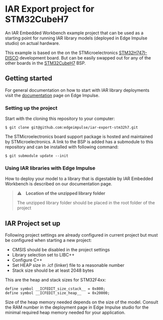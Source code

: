 # IAR Export project for STM32CubeH7

An IAR Embedded Workbench example project that can be used as a starting point for running IAR library models (deployed in Edge Impulse studio) on actual hardware.

This example is based on the on the STMicroelectronics [STM32H747I-DISCO](https://www.st.com/en/evaluation-tools/stm32h747i-disco.html) development board. But can be easily swapped out for any of the other boards in the [STM32CubeH7](https://github.com/STMicroelectronics/STM32CubeH7) BSP.

## Getting started

For general documentation on how to start with IAR library deployments visit the [documentation](https://docs.edgeimpulse.com/docs/run-inference/iar-library.md) page on Edge Impulse.

### Setting up the project

Start with the cloning this repository to your computer:
```
$ git clone git@github.com:edgeimpulse/iar-export-stm32h7.git
```
The STMicroelectronics board support package is hosted and maintained by STMicroelectronics. A link to the BSP is added has a submodule to this repository and can be installed with following command:
```
$ git submodule update --init
```

### Using IAR libraries with Edge Impulse

How to deploy your model to a library that is digestable by IAR Embedded Workbench is described on our documentation page.

> ⚠️ **Location of the unzipped library folder**
>
> The unzipped library folder should be placed in the root folder of the project

## IAR Project set up

Following project settings are already configured in current project but must be configured when starting a new project:

- CMSIS should be disabled in the project settings
- Library selection set to LIBC++
- Configure C++
- Set HEAP size in .icf (linker) file to a reasonable number
- Stack size should be at least 2048 bytes

This are the heap and stack sizes for STM32F4xx:

```
define symbol __ICFEDIT_size_cstack__ = 0x800;
define symbol __ICFEDIT_size_heap__   = 0x20000;
```

Size of the heap memory needed depends on the size of the model. Consult the RAM number in the deployment page in Edge Impulse studio for the minimal required heap memory needed for your application.